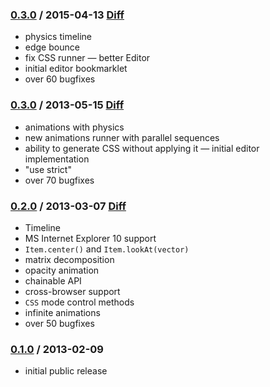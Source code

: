 ### [0.3.0](http://github.com/lvivski/anima/tree/0.4.0) / 2015-04-13 [Diff](https://github.com/lvivski/anima/compare/0.3.0...0.4.0)
- physics timeline
- edge bounce
- fix CSS runner
— better Editor
- initial editor bookmarklet
- over 60 bugfixes

### [0.3.0](http://github.com/lvivski/anima/tree/0.3.0) / 2013-05-15 [Diff](https://github.com/lvivski/anima/compare/0.2.0...0.3.0)
- animations with physics
- new animations runner with parallel sequences
- ability to generate CSS without applying it
— initial editor implementation
- "use strict"
- over 70 bugfixes

### [0.2.0](http://github.com/lvivski/anima/tree/0.2.0) / 2013-03-07 [Diff](https://github.com/lvivski/anima/compare/0.1.0...0.2.0)
- Timeline
- MS Internet Explorer 10 support
- `Item.center()` and `Item.lookAt(vector)`
- matrix decomposition
- opacity animation
- chainable API
- cross-browser support
- `CSS` mode control methods
- infinite animations
- over 50 bugfixes

### [0.1.0](http://github.com/lvivski/anima/tree/0.1.0) / 2013-02-09
- initial public release
